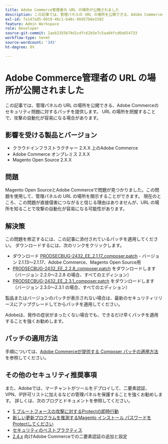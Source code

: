 ```yaml
---
title: Adobe Commerce管理者の URL の場所が公開されました
description: この記事では、管理パネルの URL の場所を公開できる、Adobe Commerceのセキュリティ問題に対するパッチを提供します。 URL の場所を把握することで、攻撃の自動化が容易になる場合があります。
exl-id: fe147ad5-6019-46c1-b48c-6b957b6e1582
feature: Admin Workspace
role: Developer
source-git-commit: 2aeb2355b74d1cdfc62b5e7c5aa04fcd0a654733
workflow-type: tm+mt
source-wordcount: '343'
ht-degree: 0%

---
```


# Adobe Commerce管理者の URL の場所が公開されました

この記事では、管理パネルの URL の場所を公開できる、Adobe Commerceのセキュリティ問題に対するパッチを提供します。 URL の場所を把握することで、攻撃の自動化が容易になる場合があります。

## 影響を受ける製品とバージョン

* クラウドインフラストラクチャー 2.X.X 上のAdobe Commerce
* Adobe Commerce オンプレミス 2.X.X
* Magento Open Source 2.X.X

## 問題

Magento Open SourceとAdobe Commerceで問題が見つかりました。この問題を使用して、管理パネルの URL の場所を開示することができます。 現在のところ、この問題が直接侵害につながると信じる理由はありませんが、URL の場所を知ることで攻撃の自動化が容易になる可能性があります。

## 解決策

この問題を修正するには、この記事に添付されているパッチを適用してください。 ダウンロードするには、次のリンクをクリックします。

* ダウンロード [PRODSECBUG-2432\_EE\_2.1.17\_composer.patch](assets/PRODSECBUG-2432_EE_2.1.17_composer.patch.zip) - バージョン 2.1.13～2.1.17、Adobe Commerce、Magento Open Source用
* [PRODSECBUG-2432\_EE\_2.2.8\_composer.patch](assets/PRODSECBUG-2432_EE_2.2.8_composer.patch.zip) をダウンロードします（バージョン 2.2.0～2.2.8 の場合、すべてのエディション）
* [PRODSECBUG-2432\_EE\_2.3.1\_composer.patch](assets/PRODSECBUG-2432_EE_2.3.1_composer.patch.zip) をダウンロードします（バージョン 2.3.0～2.3.1 の場合、すべてのエディション）

製品またはバージョンのパッチが表示されない場合は、最新のセキュリティリリースにアップグレードしてからパッチを適用してください。

Adobeは、発作の症状がまったくない場合でも、できるだけ早くパッチを適用することを強くお勧めします。

## パッチの適用方法

手順については、[Adobe Commerceが提供する Composer パッチの適用方法 ](/help/how-to/general/how-to-apply-a-composer-patch-provided-by-magento.md) を参照してください。

## その他のセキュリティ推奨事項

また、Adobeでは、マーチャントがツールをデプロイして、二要素認証、VPN、IP許可リストに加えるなどの管理パネルを保護することを強くお勧めします。 詳しくは、次のブログとドキュメントを参照してください。

* [5 ブルートフォースの攻撃に対するProtectの即時行動 ](https://magento.com/security/best-practices/5-immediate-actions-protect-against-brute-force-attacks)
* [ 新しい更新プログラムを推測するMagento インストール パスワードをProtectしてください ](https://magento.com/security/best-practices/protect-your-magento-installation-password-guessing-new-update)
* [ セキュリティのベストプラクティス ](https://magento.com/security/best-practices/security-best-practices)
* [2.4.x](https://experienceleague.adobe.com/ja/docs/commerce-admin/systems/security/2fa/security-two-factor-authentication) 向けAdobe Commerceでの二要素認証の追加と設定

